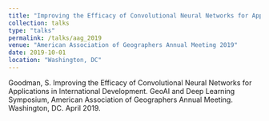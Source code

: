 ```yaml
---
title: "Improving the Efficacy of Convolutional Neural Networks for Applications in International Development"
collection: talks
type: "talks"
permalink: /talks/aag_2019
venue: "American Association of Geographers Annual Meeting 2019"
date: 2019-10-01
location: "Washington, DC"
---
```



Goodman, S. Improving the Efficacy of Convolutional Neural Networks for Applications in International Development. GeoAI and Deep Learning Symposium, American Association of Geographers Annual Meeting. Washington, DC. April 2019.